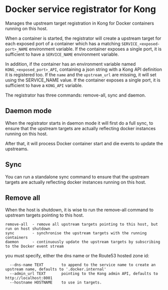# Docker service registrator for Kong
 
Manages the upstream target registration in Kong for Docker containers running on this host.

When a container is started, the registrator will create a upstream target for each
exposed port of a container which has a matching `SERVICE_<exposed-port>_NAME` environment
variable. If the container exposes a single port, it is sufficient to have a `SERVICE_NAME`
environment variable.

In addition, if the container has an environment variable named `KONG_<exposed_port>_API`,
containing a json string with a Kong API definition it is registered too. If the `name`
and the `upstream_url` are missing, it will set using the SERVICE\_NAME value. If the
container exposes a single port, it is sufficient to have a `KONG_API` variable.

The registrator has three commands: remove\-all, sync and daemon.

## Daemon mode
When the registrator starts in daemon mode it will first do a full sync, to ensure that
the upstream targets are actually reflecting docker instances running on this host.

After that, it will process Docker container start and die events to update the upstreams.

## Sync
You can run a standalone sync command to ensure that the upstream targets are 
actually reflecting docker instances running on this host. 

## Remove all
When the host is shutdown, it is wise to run the remove\-all command to upstream
targets pointing to this host.


```
remove-all  - remove all upstream targets pointing to this host, but run on host shutdown
sync        - synchronise the upstream targets with the running containers 
daemon      - continuously update the upstream targets by subscribing to the Docker event stream
```

you must specify, either the dns name or the Route53 hosted zone id:

```
  --dns-name TEXT        to append to the service name to create an upstream name, defaults to '.docker.internal'
  --admin_url TEXT       pointing to the Kong admin API, defaults to http://localhost:8001
  --hostname HOSTNAME    to use in targets.
```

